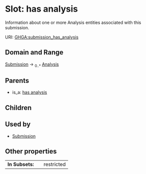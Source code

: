 
# Slot: has analysis


Information about one or more Analysis entities associated with this submission.

URI: [GHGA:submission_has_analysis](https://w3id.org/GHGA/submission_has_analysis)


## Domain and Range

[Submission](Submission.md) &#8594;  <sub>0..\*</sub> [Analysis](Analysis.md)

## Parents

 *  is_a: [has analysis](has_analysis.md)

## Children


## Used by

 * [Submission](Submission.md)

## Other properties

|  |  |  |
| --- | --- | --- |
| **In Subsets:** | | restricted |

